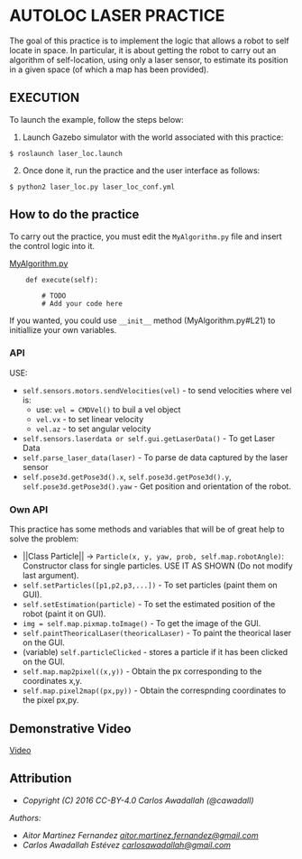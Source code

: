 # AUTOLOC LASER PRACTICE                      

The goal of this practice is to implement the logic that allows a robot to self
locate in space. In particular, it is about getting the robot to carry out an 
algorithm of self-location, using only a laser sensor, to estimate its position 
in a given space (of which a map has been provided).

## EXECUTION

To launch the example, follow the steps below:

1. Launch Gazebo simulator with the world associated with this practice:

`$ roslaunch laser_loc.launch`

2. Once done it, run the practice and the user interface as follows:

`$ python2 laser_loc.py laser_loc_conf.yml`



## How to do the practice

To carry out the practice, you must edit the `MyAlgorithm.py` file and insert the 
control logic into it.

[MyAlgorithm.py](MyAlgorithm.py#L84)

```
    def execute(self):

        # TODO
        # Add your code here
```

If you wanted, you could use `__init__` method (MyAlgorithm.py#L21) to initiallize 
your own variables.


### API


USE:

* `self.sensors.motors.sendVelocities(vel)` - to send velocities where vel is:
    * use: `vel = CMDVel()` to buil a vel object
    * `vel.vx` - to set linear velocity
    * `vel.az` - to set angular velocity
* `self.sensors.laserdata or self.gui.getLaserData()` - To get Laser Data
* `self.parse_laser_data(laser)` - To parse de data captured by the laser sensor
* `self.pose3d.getPose3d().x`, `self.pose3d.getPose3d().y`, `self.pose3d.getPose3d().yaw` - Get position and orientation of the robot.


### Own API

This practice has some methods and variables that will be of great help to solve the problem:

* ||Class Particle|| -> `Particle(x, y, yaw, prob, self.map.robotAngle)`:
    Constructor class for single particles. USE IT AS SHOWN (Do not modify last argument).
* `self.setParticles([p1,p2,p3,...])` - To set particles (paint them on GUI).
* `self.setEstimation(particle)` - To set the estimated position of the robot (paint it on GUI).
* `img = self.map.pixmap.toImage()` - To get the image of the GUI.
* `self.paintTheoricalLaser(theoricalLaser)` - To paint the theorical laser on the GUI.
*  (variable) `self.particleClicked` - stores a particle if it has been clicked on the GUI.
* `self.map.map2pixel((x,y))` - Obtain the px corresponding to the coordinates x,y.
* `self.map.pixel2map((px,py))` - Obtain the correspnding coordinates to the pixel px,py.


## Demonstrative Video
[Video](https://www.youtube.com/watch?v=FmUN_tzM9MM)

## Attribution

* *Copyright (C) 2016 CC-BY-4.0 Carlos Awadallah (@cawadall)*

*Authors:*
* *Aitor Martinez Fernandez <aitor.martinez.fernandez@gmail.com>*
* *Carlos Awadallah Estévez <carlosawadallah@gmail.com>*

